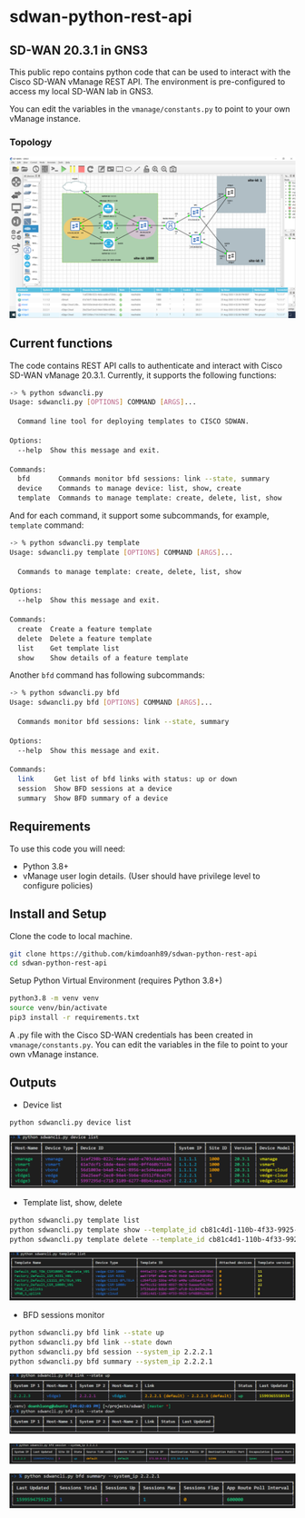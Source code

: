 # sdwan-python-rest-api

## SD-WAN 20.3.1 in GNS3

This public repo contains python code that can be used to interact with the Cisco SD-WAN vManage REST API. The environment is pre-configured to access my local SD-WAN lab in GNS3. 

You can edit the variables in the `vmanage/constants.py` to point to your own vManage instance. 


### Topology

![Alt text](images/07_RG.png)

## Current functions
The code contains REST API calls to authenticate and interact with Cisco SD-WAN vManage 20.3.1. Currently, it supports the following functions:
```bash
-> % python sdwancli.py         
Usage: sdwancli.py [OPTIONS] COMMAND [ARGS]...

  Command line tool for deploying templates to CISCO SDWAN.

Options:
  --help  Show this message and exit.

Commands:
  bfd       Commands monitor bfd sessions: link --state, summary
  device    Commands to manage device: list, show, create
  template  Commands to manage template: create, delete, list, show
```

And for each command, it support some subcommands, for example, `template` command:

```bash
-> % python sdwancli.py template
Usage: sdwancli.py template [OPTIONS] COMMAND [ARGS]...

  Commands to manage template: create, delete, list, show

Options:
  --help  Show this message and exit.

Commands:
  create  Create a feature template
  delete  Delete a feature template
  list    Get template list
  show    Show details of a feature template
```

Another `bfd` command has following subcommands:

```bash
-> % python sdwancli.py bfd                            
Usage: sdwancli.py bfd [OPTIONS] COMMAND [ARGS]...

  Commands monitor bfd sessions: link --state, summary

Options:
  --help  Show this message and exit.

Commands:
  link     Get list of bfd links with status: up or down
  session  Show BFD sessions at a device
  summary  Show BFD summary of a device
```

## Requirements

To use this code you will need:

- Python 3.8+
- vManage user login details. (User should have privilege level to configure policies)

## Install and Setup
Clone the code to local machine.
```bash
git clone https://github.com/kimdoanh89/sdwan-python-rest-api
cd sdwan-python-rest-api
```

Setup Python Virtual Environment (requires Python 3.8+)
```bash
python3.8 -m venv venv
source venv/bin/activate
pip3 install -r requirements.txt
```
A .py file with the Cisco SD-WAN credentials has been created in `vmanage/constants.py`. You can edit the variables in the file to point to your own vManage instance.

## Outputs
- Device list

```bash
python sdwancli.py device list
```

![Alt text](images/01_device_list.png)

- Template list, show, delete

```bash
python sdwancli.py template list
python sdwancli.py template show --template_id cb81c4d1-110b-4f33-9925-bf4889129019
python sdwancli.py template delete --template_id cb81c4d1-110b-4f33-9925-bf4889129019
```
![Alt text](images/01_template_list.png)

- BFD sessions monitor

```bash
python sdwancli.py bfd link --state up
python sdwancli.py bfd link --state down
python sdwancli.py bfd session --system_ip 2.2.2.1
python sdwancli.py bfd summary --system_ip 2.2.2.1
```
![Alt text](images/03_bfd_link_up_down.png)

![Alt text](images/03_bfd_session.png)

![Alt text](images/03_bfd_summary.png)